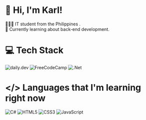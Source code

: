 # 👋 Hi, I'm Karl!
👩🏻‍💻 IT student from the Philippines . <br/>
💭 Currently learning about back-end development.<br/>

# 💻 Tech Stack
![daily.dev](https://img.shields.io/badge/daily.dev-CE3DF3?style=for-the-badge&logo=daily.dev&logoColor=white)
![FreeCodeCamp](https://img.shields.io/badge/Freecodecamp-%23123.svg?&style=for-the-badge&logo=freecodecamp&logoColor=green)
![.Net](https://img.shields.io/badge/.NET-5C2D91?style=for-the-badge&logo=.net&logoColor=white) <br/>

# </> Languages that I'm learning right now
![C#](https://img.shields.io/badge/c%23-%23239120.svg?style=for-the-badge&logo=csharp&logoColor=white)
![HTML5](https://img.shields.io/badge/html5-%23E34F26.svg?style=for-the-badge&logo=html5&logoColor=white)
![CSS3](https://img.shields.io/badge/css3-%231572B6.svg?style=for-the-badge&logo=css3&logoColor=white)
![JavaScript](https://img.shields.io/badge/javascript-%23323330.svg?style=for-the-badge&logo=javascript&logoColor=%23F7DF1E)
